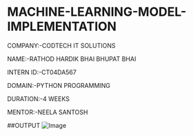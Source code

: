 # MACHINE-LEARNING-MODEL-IMPLEMENTATION
COMPANY:-CODTECH IT SOLUTIONS

NAME:-RATHOD HARDIK BHAI BHUPAT BHAI

INTERN ID:-CT04DA567

DOMAIN:-PYTHON PROGRAMMING

DURATION:-4 WEEKS

MENTOR:-NEELA SANTOSH

##OUTPUT 
![Image](https://github.com/user-attachments/assets/aab6c957-65bb-4c33-973f-3c427c2f4ec0)
